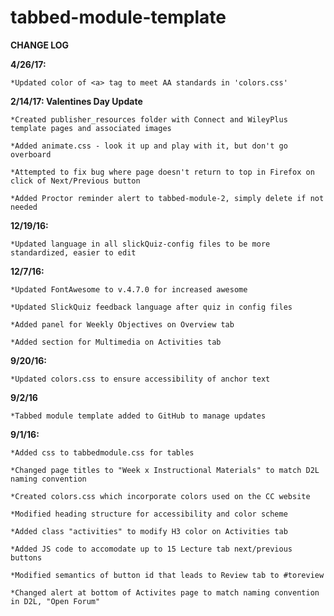 # tabbed-module-template
**CHANGE LOG**

**4/26/17:**

	*Updated color of <a> tag to meet AA standards in 'colors.css'

**2/14/17: Valentines Day Update**

	*Created publisher_resources folder with Connect and WileyPlus template pages and associated images
	
	*Added animate.css - look it up and play with it, but don't go overboard
	
	*Attempted to fix bug where page doesn't return to top in Firefox on click of Next/Previous button
	
	*Added Proctor reminder alert to tabbed-module-2, simply delete if not needed

**12/19/16:**

	*Updated language in all slickQuiz-config files to be more standardized, easier to edit

**12/7/16:**

	*Updated FontAwesome to v.4.7.0 for increased awesome

	*Updated SlickQuiz feedback language after quiz in config files

	*Added panel for Weekly Objectives on Overview tab

	*Added section for Multimedia on Activities tab


**9/20/16:**

	*Updated colors.css to ensure accessibility of anchor text


**9/2/16**

	*Tabbed module template added to GitHub to manage updates


**9/1/16:**

	*Added css to tabbedmodule.css for tables

	*Changed page titles to "Week x Instructional Materials" to match D2L naming convention

	*Created colors.css which incorporate colors used on the CC website

	*Modified heading structure for accessibility and color scheme

	*Added class "activities" to modify H3 color on Activities tab

	*Added JS code to accomodate up to 15 Lecture tab next/previous buttons

	*Modified semantics of button id that leads to Review tab to #toreview

	*Changed alert at bottom of Activites page to match naming convention in D2L, "Open Forum"

